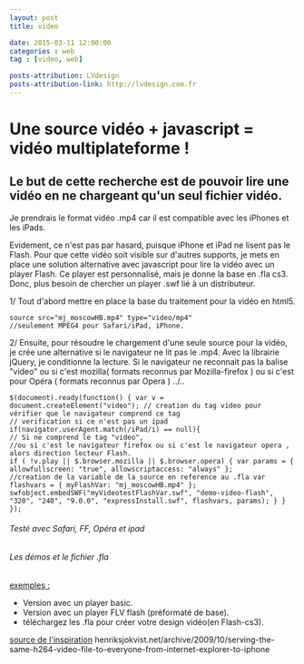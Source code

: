 ```yaml
---
layout: post
title: video

date: 2015-03-11 12:00:00
categories : web
tag : [video, web]

posts-attribution: LVdesign
posts-attribution-link: http://lvdesign.com.fr
---
```


# Une source vidéo + javascript = vidéo multiplateforme !

## Le but de cette recherche est de pouvoir lire une vidéo en ne chargeant qu'un seul fichier vidéo.
Je prendrais le format vidéo .mp4 car il est compatible avec les iPhones et les iPads.




Evidement, ce n'est pas par hasard, puisque iPhone et iPad ne lisent pas le Flash.
Pour que cette vidéo soit visible sur d'autres supports, je mets en place une solution alternative avec javascript pour lire la vidéo avec un player Flash.
Ce player est personnalisé, mais je donne la base en .fla cs3. Donc, plus besoin de chercher un player .swf lié à un distributeur.

1/ Tout d'abord mettre en place la base du traitement pour la vidéo en html5.

~~~
source src="mj_moscowHB.mp4" type="video/mp4" 
//seulement MPEG4 pour Safari/iPad, iPhone.
~~~

2/ Ensuite, pour résoudre le chargement d'une seule source pour la vidéo, je crée une alternative si le navigateur ne lit pas le .mp4. Avec la librairie jQuery, je conditionne la lecture. 
Si le navigateur ne reconnait pas la balise "video" 
ou si c'est mozilla( formats reconnus par Mozilla-firefox ) 
ou si c'est pour Opéra ( formats reconnus par Opera )
../.. 

~~~
$(document).ready(function() { var v = document.createElement("video"); // creation du tag video pour vérifier que le navigateur comprend ce tag 
// verification si ce n'est pas un ipad 
if(navigator.userAgent.match(/iPad/i) == null){
// Si ne comprend le tag "video", 
//ou si c'est le navigateur firefox ou si c'est le navigateur opera , alors direction lecteur Flash.
if ( !v.play || $.browser.mozilla || $.browser.opera) { var params = { allowfullscreen: "true", allowscriptaccess: "always" }; 
//creation de la variable de la source en reference au .fla var flashvars = { myFlashVar: "mj_moscowHB.mp4" }; swfobject.embedSWF("myVideotestFlashVar.swf", "demo-video-flash", "320", "240", "9.0.0", "expressInstall.swf", flashvars, params); } } });
~~~

###### Testé avec Safari, FF, Opéra et ipad

###### Les démos et le fichier .fla
[exemples : ](https://github.com/lvdesign/video-html5.git)
* Version avec un player basic.
* Version avec un player FLV flash (préformaté de base).
* téléchargez les .fla pour créer votre design vidéo(en Flash-cs3).

[source de l'inspiration](http://henriksjokvist.net/archive/2009/10/serving-the-same-h264-video-file-to-everyone-from-internet-explorer-to-iphone") henriksjokvist.net/archive/2009/10/serving-the-same-h264-video-file-to-everyone-from-internet-explorer-to-iphone